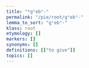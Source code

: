 ```yaml
---
title: "*gʰebʰ-"
permalink: "/pie/root/gʰebʰ-"
lemma_to_sort: "gʰebʰ-"
klass: root
etymology: []
markers: []
synonyms: []
definitions: [["to give"]]
topics: []
---
```

